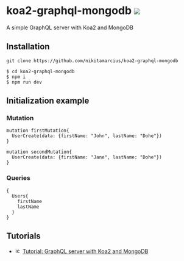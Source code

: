# koa2-graphql-mongodb ![](https://img.shields.io/badge/node-7.7.4-blue.svg)
A simple GraphQL server with Koa2 and MongoDB

## Installation
```
git clone https://github.com/nikitamarcius/koa2-graphql-mongodb

$ cd koa2-graphql-mongodb
$ npm i
$ npm run dev
```

## Initialization example

### Mutation
```
mutation firstMutation{
  UserCreate(data: {firstName: "John", lastName: "Dohe"})
}
```
```
mutation secondMutation{
  UserCreate(data: {firstName: "Jane", lastName: "Dohe"})
}
```
### Queries
```
{
  Users{
    firstName
    lastName
  }
}
```

## Tutorials 
- <img src="https://cdn-static-1.medium.com/_/fp/icons/favicon-medium.TAS6uQ-Y7kcKgi0xjcYHXw.ico" alt="icon" width="15" height="15"/>  [Tutorial: GraphQL server with Koa2 and MongoDB](https://medium.com/@nikita.marcius/tutorial-graphql-server-with-koa2-and-mongodb-27405e71713e)
